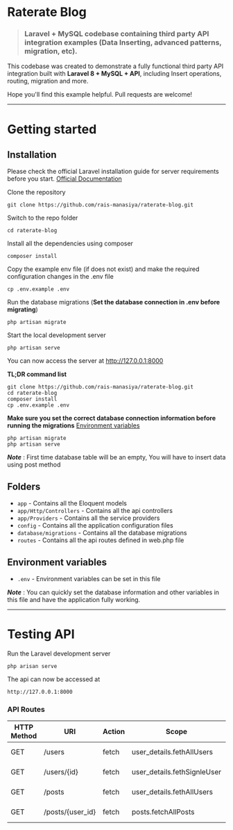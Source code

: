 # Raterate Blog

> ### Laravel + MySQL codebase containing third party API integration examples (Data Inserting, advanced patterns, migration, etc).

This codebase was created to demonstrate a fully functional third party API integration built with **Laravel 8 + MySQL + API**, including Insert operations, routing, migration and more.

Hope you'll find this example helpful. Pull requests are welcome!

----------

# Getting started

## Installation

Please check the official Laravel installation guide for server requirements before you start. [Official Documentation](https://laravel.com/docs/8.x/installation)


Clone the repository

    git clone https://github.com/rais-manasiya/raterate-blog.git

Switch to the repo folder

    cd raterate-blog

Install all the dependencies using composer

    composer install

Copy the example env file (if does not exist) and make the required configuration changes in the .env file

    cp .env.example .env

Run the database migrations (**Set the database connection in .env before migrating**)

    php artisan migrate

Start the local development server

    php artisan serve

You can now access the server at http://127.0.0.1:8000

**TL;DR command list**

    git clone https://github.com/rais-manasiya/raterate-blog.git
    cd raterate-blog
    composer install
    cp .env.example .env
    
**Make sure you set the correct database connection information before running the migrations** [Environment variables](#environment-variables)

    php artisan migrate
    php artisan serve

***Note*** : First time database table will be an empty, You will have to insert data using post method

## Folders

- `app` - Contains all the Eloquent models
- `app/Http/Controllers` - Contains all the api controllers
- `app/Providers` - Contains all the service providers
- `config` - Contains all the application configuration files
- `database/migrations` - Contains all the database migrations
- `routes` - Contains all the api routes defined in web.php file

## Environment variables

- `.env` - Environment variables can be set in this file

***Note*** : You can quickly set the database information and other variables in this file and have the application fully working.

----------

# Testing API

Run the Laravel development server

    php arisan serve

The api can now be accessed at

    http://127.0.0.1:8000
    
### API Routes
| HTTP Method	| URI | Action | Scope | Desciption  |
| ----- | ----- | ----- | ---- |------------- |
| GET      | /users | fetch | user_details.fethAllUsers | Get all Users
| GET      | /users/{id} | fetch | user_details.fethSignleUser |  Get user by user_id
| GET      | /posts | fetch | user_details.fethAllUsers | Get all Posts
| GET      | /posts/{user_id} | fetch | posts.fetchAllPosts |  Get post by user_id








